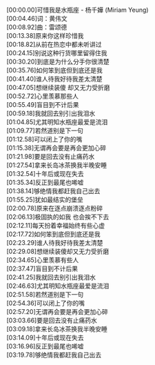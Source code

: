 <br>[00:00.00]可惜我是水瓶座 - 杨千嬅 (Miriam Yeung)
<br>[00:04.46]词：黄伟文
<br>[00:08.92]曲：雷颂德
<br>[00:13.38]原来你这样珍惜我
<br>[00:18.82]从前在热恋中都未听讲过
<br>[00:24.15]别说这种行货哪里留得住我
<br>[00:30.20]到底是为什么分手你很清楚
<br>[00:35.76]如何笨到底但到底还是我
<br>[00:41.40]谁人待我好待我差太清楚
<br>[00:47.05]想继续装傻 却又无力受折磨
<br>[00:52.72]心里羡慕那些人
<br>[00:55.49]盲目到不计后果
<br>[00:59.18]我就回去别引出我泪水
<br>[01:04.85]尤其明知水瓶座最爱是流泪
<br>[01:09.77]若然道别是下一句
<br>[01:12.58]可以闭上了你的嘴
<br>[01:15.38]无谓再会要是再会更加心碎
<br>[01:21.98]要是回去没有止痛药水
<br>[01:27.54]拿来长岛冰茶换我半晚安睡
<br>[01:32.54]十年后或现在失去
<br>[01:35.34]反正到最尾也唏嘘
<br>[01:38.14]够绝情我都赶我自己出去
<br>[01:55.25]犹如最结实的堡垒
<br>[02:00.78]原来在逐点崩溃逐点粉碎
<br>[02:06.13]极固执的如我 也会挨不下去
<br>[02:12.11]每天扮着幸福始终有些心虚
<br>[02:17.72]如何笨到底但到底还是我
<br>[02:23.29]谁人待我好待我差太清楚
<br>[02:29.08]想继续装傻却又无力受折磨
<br>[02:34.65]心里羡慕有些人
<br>[02:37.47]盲目到不计后果
<br>[02:41.25]我就回去别引出我泪水
<br>[02:46.63]尤其明知水瓶座最爱是流泪
<br>[02:51.58]若然道别是下一句
<br>[02:54.36]可以闭上了你的嘴
<br>[02:57.20]无谓再会要是再会更加心碎
<br>[03:03.66]要是回去没有止痛药水
<br>[03:09.18]拿来长岛冰茶换我半晚安睡
<br>[03:14.09]十年后或现在失去
<br>[03:16.96]反正到最尾也唏嘘
<br>[03:19.78]够绝情我都赶我自己出去
